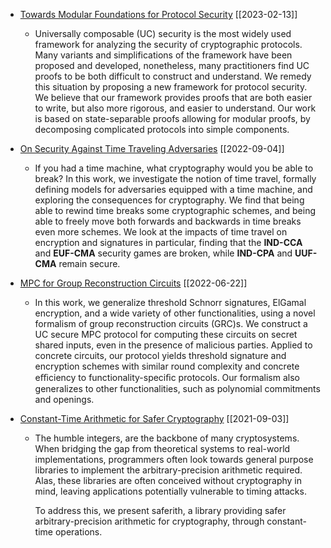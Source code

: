 - [Towards Modular Foundations for Protocol Security](https://eprint.iacr.org/2023/187) [[2023-02-13]]
  - Universally composable (UC) security is the most widely used framework for analyzing the security of cryptographic protocols. Many variants and simplifications of the framework have been proposed and developed, nonetheless, many practitioners find UC proofs to be both difficult to construct and understand.
    We remedy this situation by proposing a new framework for protocol security. We believe that our framework provides proofs that are both easier to write, but also more rigorous, and easier to understand. Our work is based on state-separable proofs allowing for modular proofs, by decomposing complicated protocols into simple components.

- [On Security Against Time Traveling Adversaries](https://eprint.iacr.org/2022/1148) [[2022-09-04]]
  - If you had a time machine, what cryptography would you be able to break?
    In this work, we investigate the notion of time travel, formally defining models for adversaries equipped with a time machine, and exploring the consequences for cryptography. We find that being able to rewind time breaks some cryptographic schemes, and being able to freely move both forwards and backwards in time breaks even more schemes.
    We look at the impacts of time travel on encryption and signatures in particular, finding that the **IND-CCA** and **EUF-CMA** security games are broken, while **IND-CPA** and **UUF-CMA** remain secure.

- [MPC for Group Reconstruction Circuits](https://eprint.iacr.org/2022/821) [[2022-06-22]]
  - In this work, we generalize threshold Schnorr signatures, ElGamal encryption, and a wide variety of other functionalities, using a novel formalism of group reconstruction circuits (GRC)s. We construct a UC secure MPC protocol for computing these circuits on secret shared inputs, even in the presence of malicious parties.
    Applied to concrete circuits, our protocol yields threshold signature and encryption schemes with similar round complexity and concrete eﬃciency to functionality-speciﬁc protocols. Our formalism also generalizes to other functionalities, such as polynomial commitments and openings.

- [Constant-Time Arithmetic for Safer Cryptography](https://eprint.iacr.org/2021/1121) [[2021-09-03]]
  - The humble integers,  are the backbone of many
    cryptosystems.
    When bridging the gap from theoretical systems to real-world
    implementations, programmers
    often look towards general purpose libraries
    to implement the arbitrary-precision arithmetic required.
    Alas, these libraries are often conceived without cryptography in mind,
    leaving applications potentially vulnerable to timing attacks.

    To address this, we present saferith, a library providing
    safer arbitrary-precision arithmetic for cryptography, through
    constant-time operations.
